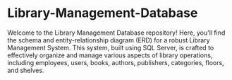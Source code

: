 # Library-Management-Database
Welcome to the Library Management Database repository! Here, you'll find the schema and entity-relationship diagram (ERD) for a robust Library Management System. This system, built using SQL Server, is crafted to effectively organize and manage various aspects of library operations, including employees, users, books, authors, publishers, categories, floors, and shelves.
